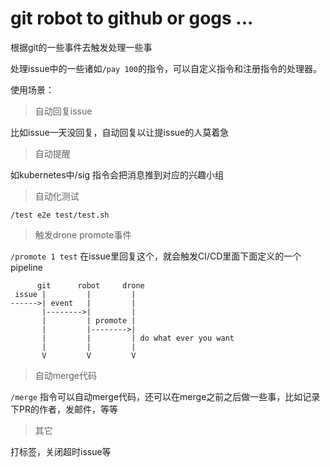 # git robot to github or gogs ...
根据git的一些事件去触发处理一些事

处理issue中的一些诸如`/pay 100`的指令，可以自定义指令和注册指令的处理器。

使用场景：

> 自动回复issue

比如issue一天没回复，自动回复以让提issue的人莫着急

> 自动提醒

如kubernetes中/sig 指令会把消息推到对应的兴趣小组

> 自动化测试

`/test e2e test/test.sh`

> 触发drone promote事件

`/promote 1 test` 在issue里回复这个，就会触发CI/CD里面下面定义的一个pipeline

```
      git      robot     drone
 issue |         |         |
------>| event   |         |
       |-------->|         |
       |         | promote |
       |         |-------->|
       |         |         | do what ever you want
       |         |         |
       V         V         V
```

> 自动merge代码

`/merge` 指令可以自动merge代码，还可以在merge之前之后做一些事，比如记录下PR的作者，发邮件，等等

> 其它

打标签，关闭超时issue等